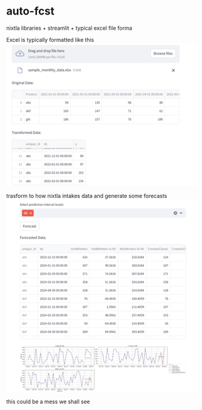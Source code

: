 # auto-fcst
nixtla libraries + streamlit + typical excel file forma

Excel is typically formatted like this
![alt text](images/image.png)

trasform to how nixtla intakes data and generate some forecasts
![alt text](images/image2.png)

this could be a mess we shall see